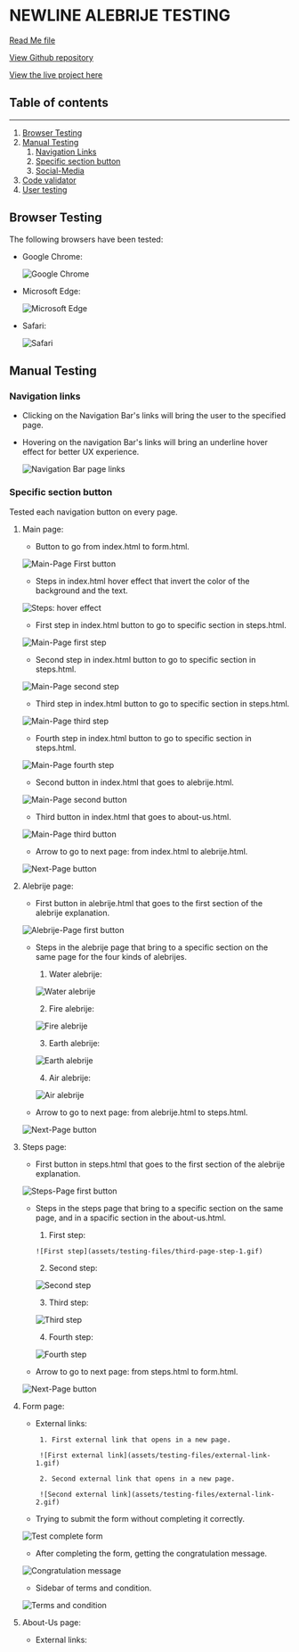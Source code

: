 # NEWLINE ALEBRIJE TESTING  

[Read Me file](/README.md)

[View Github repository](https://github.com/michmattera/newline-alebrije)

[View the live project here](https://michmattera.github.io/newline-alebrije/)


## Table of contents
***
1. [Browser Testing](#Browser-Testing)
2. [Manual Testing](#Manual-Testing)
    1. [Navigation Links](#Navigation-Links)
    2. [Specific section button](#Specific-Section-Button)
    3. [Social-Media](#Social-media)
3. [Code validator](#Code-Validator)
4. [User testing](#User-testing)

## Browser Testing

The following browsers have been tested:

- Google Chrome:

     ![Google Chrome](assets/testing-files/google-chrome-test.gif)

- Microsoft Edge:

     ![Microsoft Edge](assets/testing-files/micorosoft-edge-test.gif)

- Safari:

     ![Safari](assets/testing-files/safari-test.gif)



## Manual Testing

### Navigation links


- Clicking on the Navigation Bar's links will bring the user to the specified page.
- Hovering on the navigation Bar's links will bring an underline hover effect for better UX experience.

     ![Navigation Bar page links](assets/testing-files/navigation-links.gif)


### Specific section button

Tested each navigation button on every page.

1. Main page:
    - Button to go from index.html to form.html.

     ![Main-Page First button](assets/testing-files/testing1button.gif)

    - Steps in index.html hover effect that invert the color of the background and the text.

    ![Steps: hover effect](assets/testing-files/steps-hover-effect.gif)

    - First step in index.html button to go to specific section in steps.html.

    ![Main-Page first step](assets/testing-files/first-step.gif)

    - Second step in index.html button to go to specific section in steps.html.
    
    ![Main-Page second step](assets/testing-files/second-step.gif)

    - Third step in index.html button to go to specific section in steps.html.

    ![Main-Page third step](assets/testing-files/third-step.gif)

    - Fourth step in index.html button to go to specific section in steps.html.

    ![Main-Page fourth step](assets/testing-files/fourth-step.gif)

    - Second button in index.html that goes to alebrije.html.

    ![Main-Page second button](assets/testing-files/first-page-second-button.gif)
    
    - Third button in index.html that goes to about-us.html.

    ![Main-Page third button](assets/testing-files/first-page-third-button.gif)

    - Arrow to go to next page: from index.html to alebrije.html.

    ![Next-Page button](assets/testing-files/next-page-1.gif)


2. Alebrije page:
    - First button in alebrije.html that goes to the first section of the alebrije explanation.

     ![Alebrije-Page first button](assets/testing-files/testing1button.gif)

     - Steps in the alebrije page that bring to a specific section on the same page for the four kinds of alebrijes.

          1. Water alebrije:

          ![Water alebrije](assets/testing-files/water-alebrije.gif)

          2. Fire alebrije:

          ![Fire alebrije](assets/testing-files/fire-alebrije.gif)

          3. Earth alebrije:

          ![Earth alebrije](assets/testing-files/earth-alebrije.gif)

          4. Air alebrije:

          ![Air alebrije](assets/testing-files/air-alebrije.gif)

    - Arrow to go to next page: from alebrije.html to steps.html.

    ![Next-Page button](assets/testing-files/next-page-2.gif)


3. Steps page:
    - First button in steps.html that goes to the first section of the alebrije explanation.

     ![Steps-Page first button](assets/testing-files/third-page-first-button.gif)

     - Steps in the steps page that bring to a specific section on the same page, and in a spacific section in the about-us.html.

          1. First step:

           ![First step](assets/testing-files/third-page-step-1.gif)

          2. Second step:

          ![Second step](assets/testing-files/third-page-second-step.gif)

          3. Third step:

          ![Third step](assets/testing-files/third-page-third-step.gif)

          4. Fourth step:

          ![Fourth step](assets/testing-files/third-page-fourth-step.gif)

     
    - Arrow to go to next page: from steps.html to form.html.

    ![Next-Page button](assets/testing-files/next-page-3.gif)

    
4. Form page:
    - External links:

           1. First external link that opens in a new page.

           ![First external link](assets/testing-files/external-link-1.gif)

           2. Second external link that opens in a new page.

           ![Second external link](assets/testing-files/external-link-2.gif)

     - Trying to submit the form without completing it correctly.

     ![Test complete form](assets/testing-files/test-complete-form.gif)

     - After completing the form, getting the congratulation message.

     ![Congratulation message](assets/testing-files/congratulation-message.gif)

     - Sidebar of terms and condition.

     ![Terms and condition](assets/testing-files/terms-condition.gif)


4. About-Us page:
    - External links:




          









